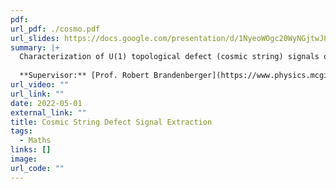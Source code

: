 ```yaml
---
pdf: 
url_pdf: ./cosmo.pdf
url_slides: https://docs.google.com/presentation/d/1NyeoWOgc20WyNGjtwJ8X5wHXwwf26KMG/edit#slide=id.p1
summary: |+
  Characterization of U(1) topological defect (cosmic string) signals occuring in a class of renormalizable quantum field theories. We develop statistics in Python to extract these signals from primordial ΛCDM background noise in 21cm cosmological observations.
  
  **Supervisor:** [Prof. Robert Brandenberger](https://www.physics.mcgill.ca/~rhb/)
url_video: ""
url_link: ""
date: 2022-05-01
external_link: ""
title: Cosmic String Defect Signal Extraction
tags:
  - Maths
links: []
image: 
url_code: ""
---
```

